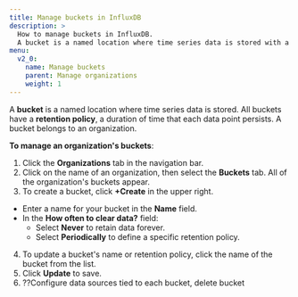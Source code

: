 ```yaml
---
title: Manage buckets in InfluxDB
description: >
  How to manage buckets in InfluxDB.
  A bucket is a named location where time series data is stored with a retention policy.
menu:
  v2_0:
    name: Manage buckets
    parent: Manage organizations
    weight: 1
---
```


A **bucket** is a named location where time series data is stored.
All buckets have a **retention policy**, a duration of time that each data point persists.
A bucket belongs to an organization.

**To manage an organization's buckets**:

1. Click the **Organizations** tab in the navigation bar.
2. Click on the name of an organization, then select the **Buckets** tab. All of the organization's buckets appear.
3. To create a bucket, click **+Create** in the upper right.
  * Enter a name for your bucket in the **Name** field.
  * In the **How often to clear data?** field:
    * Select **Never** to retain data forever.
    * Select **Periodically** to define a specific retention policy.
4. To update a bucket's name or retention policy, click the name of the bucket from the list.
5. Click **Update** to save.
6. ??Configure data sources tied to each bucket, delete bucket
